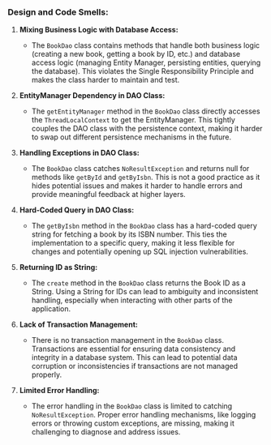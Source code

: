 ### Design and Code Smells:
1. **Mixing Business Logic with Database Access:**
   - The `BookDao` class contains methods that handle both business logic (creating a new book, getting a book by ID, etc.) and database access logic (managing Entity Manager, persisting entities, querying the database). This violates the Single Responsibility Principle and makes the class harder to maintain and test.

2. **EntityManager Dependency in DAO Class:**
   - The `getEntityManager` method in the `BookDao` class directly accesses the `ThreadLocalContext` to get the EntityManager. This tightly couples the DAO class with the persistence context, making it harder to swap out different persistence mechanisms in the future.

3. **Handling Exceptions in DAO Class:**
   - The `BookDao` class catches `NoResultException` and returns null for methods like `getById` and `getByIsbn`. This is not a good practice as it hides potential issues and makes it harder to handle errors and provide meaningful feedback at higher layers.

4. **Hard-Coded Query in DAO Class:**
   - The `getByIsbn` method in the `BookDao` class has a hard-coded query string for fetching a book by its ISBN number. This ties the implementation to a specific query, making it less flexible for changes and potentially opening up SQL injection vulnerabilities.

5. **Returning ID as String:**
   - The `create` method in the `BookDao` class returns the Book ID as a String. Using a String for IDs can lead to ambiguity and inconsistent handling, especially when interacting with other parts of the application.

6. **Lack of Transaction Management:**
   - There is no transaction management in the `BookDao` class. Transactions are essential for ensuring data consistency and integrity in a database system. This can lead to potential data corruption or inconsistencies if transactions are not managed properly.

7. **Limited Error Handling:**
   - The error handling in the `BookDao` class is limited to catching `NoResultException`. Proper error handling mechanisms, like logging errors or throwing custom exceptions, are missing, making it challenging to diagnose and address issues.